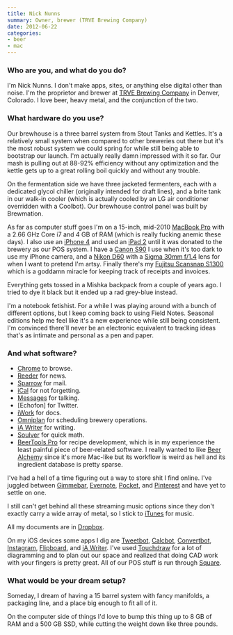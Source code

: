 ```yaml
---
title: Nick Nunns
summary: Owner, brewer (TRVE Brewing Company)
date: 2012-06-22
categories:
- beer
- mac
---
```


### Who are you, and what do you do?

I'm Nick Nunns. I don't make apps, sites, or anything else digital other than noise. I'm the proprietor and brewer at [TRVE Brewing Company](http://trvebrewing.com/ "Nick's brewing company.") in Denver, Colorado. I love beer, heavy metal, and the conjunction of the two.

### What hardware do you use?

Our brewhouse is a three barrel system from Stout Tanks and Kettles. It's a relatively small system when compared to other breweries out there but it's the most robust system we could spring for while still being able to bootstrap our launch. I'm actually really damn impressed with it so far. Our mash is pulling out at 88-92% efficiency without any optimization and the kettle gets up to a great rolling boil quickly and without any trouble.

On the fermentation side we have three jacketed fermenters, each with a dedicated glycol chiller (originally intended for draft lines), and a brite tank in our walk-in cooler (which is actually cooled by an LG air conditioner overridden with a Coolbot). Our brewhouse control panel was built by Brewmation.
 
As far as computer stuff goes I'm on a 15-inch, mid-2010 [MacBook Pro][macbook-pro] with a 2.66 GHz Core i7 and 4 GB of RAM (which is really fucking anemic these days). I also use an [iPhone 4][iphone-4] and used an [iPad 2][ipad-2] until it was donated to the brewery as our POS system. I have a [Canon S90][powershot-s90] I use when it's too dark to use my iPhone camera, and a [Nikon D60][d60] with a [Sigma 30mm f/1.4][30mm-f1.4-ex-dc-hsm] lens for when I want to pretend I'm artsy. Finally there's my [Fujitsu Scansnap S1300][scansnap-s1300] which is a goddamn miracle for keeping track of receipts and invoices.

Everything gets tossed in a Mishka backpack from a couple of years ago. I tried to dye it black but it ended up a rad grey-blue instead.

I'm a notebook fetishist. For a while I was playing around with a bunch of different options, but I keep coming back to using Field Notes. Seasonal editions help me feel like it's a new experience while still being consistent. I'm convinced there'll never be an electronic equivalent to tracking ideas that's as intimate and personal as a pen and paper. 

### And what software?

- [Chrome][] to browse.
- [Reeder][] for news.
- [Sparrow][] for mail.
- [iCal][] for not forgetting.
- [Messages][] for talking.
- [Echofon] for Twitter.
- [iWork][] for docs.
- [Omniplan][] for scheduling brewery operations.
- [iA Writer][ia-writer] for writing.
- [Soulver][] for quick math.
- [BeerTools Pro][beertools-pro] for recipe development, which is in my experience the least painful piece of beer-related software. I really wanted to like [Beer Alchemy][beeralchemy] since it's more Mac-like but its workflow is weird as hell and its ingredient database is pretty sparse.

I've had a hell of a time figuring out a way to store shit I find online. I've juggled between [Gimmebar][gimme-bar], [Evernote][], [Pocket][], and [Pinterest][] and have yet to settle on one.

I still can't get behind all these streaming music options since they don't exactly carry a wide array of metal, so I stick to [iTunes][] for music.

All my documents are in [Dropbox][]. 

On my iOS devices some apps I dig are [Tweetbot][tweetbot-ios], [Calcbot][calcbot-ios], [Convertbot][convertbot-ios], [Instagram][instagram-ios], [Flipboard][flipboard-ios], and [iA Writer][ia-writer-ios]. I've used [Touchdraw][touchdraw-ios] for a lot of diagramming and to plan out our space and realized that doing CAD work with your fingers is pretty great. All of our POS stuff is run through [Square][].

### What would be your dream setup?

Someday, I dream of having a 15 barrel system with fancy manifolds, a packaging line, and a place big enough to fit all of it.

On the computer side of things I'd love to bump this thing up to 8 GB of RAM and a 500 GB SSD, while cutting the weight down like three pounds.

[30mm-f1.4-ex-dc-hsm]: https://www.sigmaphoto.com/30mm-f14-ex-dc-hsm "A camera lens."
[beeralchemy]: http://web.archive.org/web/20190506065236/https://www.beeralchemyapp.com/beeralchemy.shtml "Beer brewing calculation software."
[beertools-pro]: https://www.beertools.com/ "Beer brewing calculation software."
[calcbot-ios]: https://tapbots.com/calcbot/ "A calculator app for the iPhone."
[chrome]: https://www.google.com/intl/en/chrome/browser/ "A WebKit-based browser, where each tab runs in its own thread."
[convertbot-ios]: https://itunes.apple.com/us/app/id308928075 "A unit conversion app for the iPhone."
[d60]: https://en.wikipedia.org/wiki/Nikon_D60 "A 10.2 megapixel DSLR."
[dropbox]: https://www.dropbox.com/ "Online syncing and storage."
[evernote]: https://evernote.com/ "Online software for capturing notes."
[flipboard-ios]: https://itunes.apple.com/us/app/flipboard-your-social-news/id358801284 "A 'social magazine' for the iPad."
[gimme-bar]: http://web.archive.org/web/20180518235129/https://gimmebar.com/ "A web service for storing collections of things from the web."
[ia-writer-ios]: https://itunes.apple.com/us/app/ia-writer/id392502056 "A focus-oriented writing application for iOS."
[ia-writer]: https://ia.net/writer/updates/ia-writer-for-mac "A full-screen writing tool for the Mac."
[ical]: https://en.wikipedia.org/wiki/Calendar_(Apple) "The calendar software included with macOS."
[instagram-ios]: https://itunes.apple.com/us/app/instagram/id389801252 "A photo taking/sharing app."
[ipad-2]: https://www.apple.com/ipad/ "A tablet device."
[iphone-4]: https://en.wikipedia.org/wiki/IPhone_4 "A smartphone."
[itunes]: https://www.apple.com/itunes/ "A jukebox application and online store."
[iwork]: https://en.wikipedia.org/wiki/IWork "An office suite for the Mac."
[macbook-pro]: https://www.apple.com/macbook-pro/ "A laptop."
[messages]: https://en.wikipedia.org/wiki/Messages_(application) "A chat client for Mac."
[omniplan]: https://www.omnigroup.com/omniplan/ "Project management software."
[pinterest]: https://www.pinterest.com/ "An online 'pinboard' service."
[pocket]: https://getpocket.com/ "A service for storing links to look at later on."
[powershot-s90]: http://usa.canon.com/cusa/support/consumer/digital_cameras/powershot_g_series/powershot_s90 "A 10 megapixel digital camera."
[reeder]: http://madeatgloria.com/brewery/silvio/reeder "A feed client for the Mac."
[scansnap-s1300]: https://www.fujitsu.com/us/services/computing/peripherals/scanners/scansnap/s1300.html "A portable scanner."
[soulver]: https://www.acqualia.com/soulver/ "A Mac application that's a cross between a spreadsheet and a calculator."
[sparrow]: http://www.gmail.com/intl/en/mail/help/sparrow.html "A mail client for the Mac with a funky UI."
[square]: https://squareup.com/ "A software and hardware solution for processing credit cards."
[touchdraw-ios]: https://itunes.apple.com/us/app/touchdraw/id382021233 "A vector drawing app."
[tweetbot-ios]: https://tapbots.com/tweetbot/ "A Twitter client for iOS."
